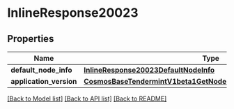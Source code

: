 # InlineResponse20023

## Properties
Name | Type | Description | Notes
------------ | ------------- | ------------- | -------------
**default_node_info** | [**InlineResponse20023DefaultNodeInfo**](InlineResponse20023DefaultNodeInfo.md) |  | [optional] 
**application_version** | [**CosmosBaseTendermintV1beta1GetNodeInfoResponseApplicationVersion**](CosmosBaseTendermintV1beta1GetNodeInfoResponseApplicationVersion.md) |  | [optional] 

[[Back to Model list]](../README.md#documentation-for-models) [[Back to API list]](../README.md#documentation-for-api-endpoints) [[Back to README]](../README.md)

